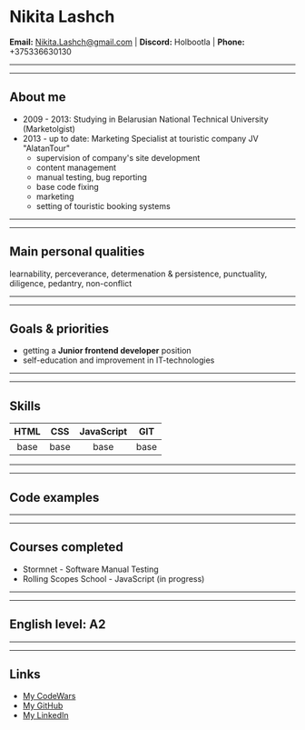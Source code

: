 # Nikita Lashch

**Email:** Nikita.Lashch@gmail.com | **Discord:** Holbootla | **Phone:** +375336630130

___
___
## About me
* 2009 - 2013: Studying in Belarusian National Technical University (Marketolgist)
* 2013 - up to date: Marketing Specialist at touristic company JV "AlatanTour"
    - supervision of company's site development
    - content management
    - manual testing, bug reporting
    - base code fixing
    - marketing
    - setting of touristic booking systems

___
___
## Main personal qualities
learnability, perceverance, determenation & persistence, punctuality, diligence, pedantry, non-conflict

___
___
## Goals & priorities
* getting a **Junior frontend developer** position
* self-education and improvement in IT-technologies

___
___
## Skills
HTML | CSS | JavaScript | GIT
:---: | :---: | :---: | :---:
base | base | base | base

___
___
## Code examples

___
___
## Courses completed
* Stormnet - Software Manual Testing
* Rolling Scopes School - JavaScript (in progress)

___
___
## **English level**: A2

___
___
## Links
* [My CodeWars](https://www.codewars.com/users/Holbootla)
* [My GitHub](https://github.com/Holbootla)
* [My LinkedIn](https://www.linkedin.com/in/nikita-lashch/)